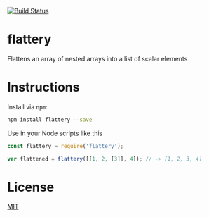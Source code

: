 [![Build Status](https://travis-ci.org/claudiopro/flattery.svg?branch=master)](https://travis-ci.org/claudiopro/flattery)

# flattery

Flattens an array of nested arrays into a list of scalar elements

# Instructions

Install via `npm`:

```bash
npm install flattery --save
```

Use in your Node scripts like this

```js
const flattery = require('flattery');

var flattened = flattery([[1, 2, [3]], 4]); // -> [1, 2, 3, 4]
```

# License

[MIT](http://opensource.org/licenses/MIT)
